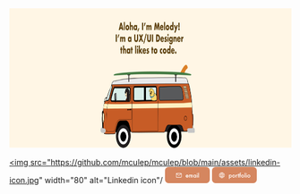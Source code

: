
<!--Header-->
<img src="https://github.com/mculep/mculep/blob/main/assets/github-banner.jpg" width="900" height="250" alt="Header picture" />

<!--Social Icons-->
<a href="https://www.linkedin.com/in/melodyulep/"><img src="https://github.com/mculep/mculep/blob/main/assets/linkedin-icon.jpg" width="80" alt="Linkedin icon"/</a>
<a href="mailto:mculep@gmail.com"><img src="https://github.com/mculep/mculep/blob/main/assets/email-icon.jpg" width="80" alt="Email icon"/></a>
<a href="https://melodyulep.com"><img src="https://github.com/mculep/mculep/blob/main/assets/website-icon.jpg" width="80" alt="Website icon"/></a>

